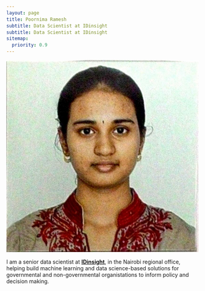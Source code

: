 ```yaml
---
layout: page
title: Poornima Ramesh
subtitle: Data Scientist at IDinsight
subtitle: Data Scientist at IDinsight
sitemap:
  priority: 0.9
---
```


<!--img src="{{ './PoornimaRamesh.jpeg' | prepend: site.baseurl }}" id="about-img"-->
<img src="assets/img/PoornimaRamesh.jpeg" id="about-img">

<div id="describe-text">
	<p>I am a senior data scientist at <strong><a href="https://www.idinsight.org/" target="_blank"> IDinsight</a></strong>, in the Nairobi regional office, helping build machine learning and data science-based solutions for governmental and non-governmental organistations to inform policy and decision making.</p>
	<!-- <p>Fork and use the theme from the <strong> <a href="https://github.com/knhash/Pudhina"> repository</a> </strong></p> -->
</div>
